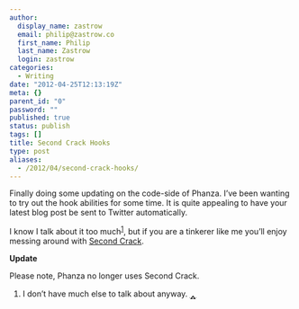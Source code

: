 ```yaml
---
author:
  display_name: zastrow
  email: philip@zastrow.co
  first_name: Philip
  last_name: Zastrow
  login: zastrow
categories:
  - Writing
date: "2012-04-25T12:13:19Z"
meta: {}
parent_id: "0"
password: ""
published: true
status: publish
tags: []
title: Second Crack Hooks
type: post
aliases:
  - /2012/04/second-crack-hooks/
---
```

<p>Finally doing some updating on the code-side of Phanza. I’ve been wanting to try out the hook abilities for some time. It is quite appealing to have your latest blog post be sent to Twitter automatically.</p>
<p>I know I talk about it too much<sup id="fnref:1"><a href="#fn:1" class="footnote">1</a></sup>, but if you are a tinkerer like me you’ll enjoy messing around with <a href="https://github.com/marcoarment/secondcrack">Second Crack</a>.</p>
<p><strong>Update</strong></p>
<p>Please note, Phanza no longer uses Second Crack.</p>
<div class="footnotes">
<ol>
<li id="fn:1">
<p>I don’t have much else to talk about anyway.&nbsp;<a href="#fnref:1" class="reversefootnote">&#129173;</a></p>
</li>
</ol>
</div>
